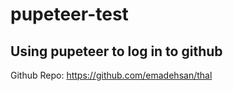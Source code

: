 # pupeteer-test

## Using pupeteer to log in to github

Github Repo: https://github.com/emadehsan/thal